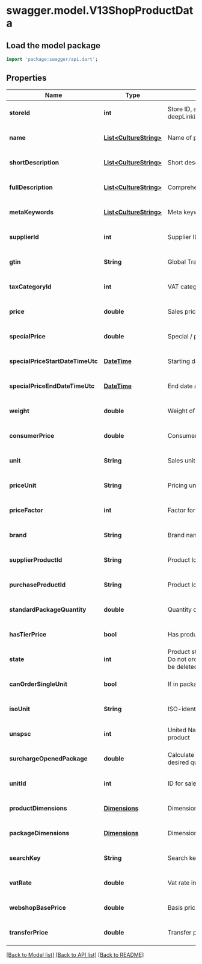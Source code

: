 # swagger.model.V13ShopProductData

## Load the model package
```dart
import 'package:swagger/api.dart';
```

## Properties
Name | Type | Description | Notes
------------ | ------------- | ------------- | -------------
**storeId** | **int** | Store ID, as retrievable from &lt;a href&#x3D;\&quot;?deepLinking&#x3D;true#/Webshop/Store\&quot;&gt;/api/Webshop/Store&lt;/a&gt; | [optional] [default to null]
**name** | [**List&lt;CultureString&gt;**](CultureString.md) | Name of product | [optional] [default to []]
**shortDescription** | [**List&lt;CultureString&gt;**](CultureString.md) | Short description of product | [optional] [default to []]
**fullDescription** | [**List&lt;CultureString&gt;**](CultureString.md) | Comprehensive description of product | [optional] [default to []]
**metaKeywords** | [**List&lt;CultureString&gt;**](CultureString.md) | Meta keywords for product | [optional] [default to []]
**supplierId** | **int** | Supplier ID | [optional] [default to null]
**gtin** | **String** | Global Trade Item Number (GTIN) for product | [optional] [default to null]
**taxCategoryId** | **int** | VAT category Id for product | [optional] [default to null]
**price** | **double** | Sales price for product | [optional] [default to null]
**specialPrice** | **double** | Special / promotional price for product | [optional] [default to null]
**specialPriceStartDateTimeUtc** | [**DateTime**](DateTime.md) | Starting date when special price is applicable | [optional] [default to null]
**specialPriceEndDateTimeUtc** | [**DateTime**](DateTime.md) | End date after which special price is no longer applicable | [optional] [default to null]
**weight** | **double** | Weight of product | [optional] [default to null]
**consumerPrice** | **double** | Consumer price for product | [optional] [default to null]
**unit** | **String** | Sales unit for product | [optional] [default to null]
**priceUnit** | **String** | Pricing unit for product | [optional] [default to null]
**priceFactor** | **int** | Factor for price calculation | [optional] [default to null]
**brand** | **String** | Brand name | [optional] [default to null]
**supplierProductId** | **String** | Product Id at supplier | [optional] [default to null]
**purchaseProductId** | **String** | Product Id at purchase organisation | [optional] [default to null]
**standardPackageQuantity** | **double** | Quantity of product in standard packaging | [optional] [default to null]
**hasTierPrice** | **bool** | Has product a tier price? | [optional] [default to null]
**state** | **int** | Product state, with 1 &#x3D; Stock, 2 &#x3D; No stock, 3 &#x3D; Do not order, 5 &#x3D; Do not order / sell, 6 &#x3D; Outlet, 7 &#x3D; Do not sell, 8 &#x3D; Special, 9 &#x3D; Can be deleted | [optional] [default to null]
**canOrderSingleUnit** | **bool** | If in package, single unit can be ordered | [optional] [default to null]
**isoUnit** | **String** | ISO-identication of unit | [optional] [default to null]
**unspsc** | **int** | United Nations Standard Products and Services Code (UNSPSC) for product | [optional] [default to null]
**surchargeOpenedPackage** | **double** | Calculate a surcharge if package has to be opened to deliver desired quantity | [optional] [default to null]
**unitId** | **int** | ID for sales unit | [optional] [default to null]
**productDimensions** | [**Dimensions**](Dimensions.md) | Dimensions for product, such as height, weight | [optional] [default to null]
**packageDimensions** | [**Dimensions**](Dimensions.md) | Dimensions for package, such as height, weigth | [optional] [default to null]
**searchKey** | **String** | Search key for product | [optional] [default to null]
**vatRate** | **double** | Vat rate in percent | [optional] [default to null]
**webshopBasePrice** | **double** | Basis price (including surcharge) for product | [optional] [default to null]
**transferPrice** | **double** | Transfer price for product | [optional] [default to null]

[[Back to Model list]](../README.md#documentation-for-models) [[Back to API list]](../README.md#documentation-for-api-endpoints) [[Back to README]](../README.md)


